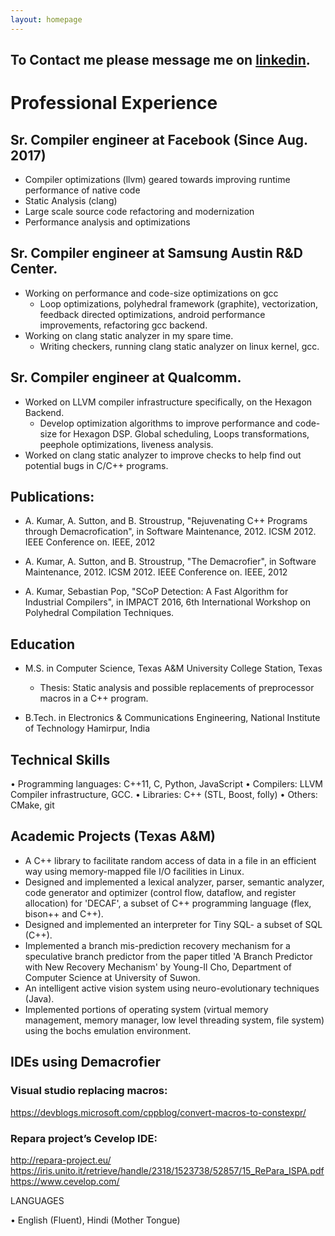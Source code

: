 ```yaml
---
layout: homepage
---
```


## To Contact me please message me on [linkedin](linkedin.com/in/hiraditya).

# Professional Experience

## Sr. Compiler engineer at Facebook (Since Aug. 2017)
* Compiler optimizations (llvm) geared towards improving runtime performance of native code
* Static Analysis (clang)
* Large scale source code refactoring and modernization
* Performance analysis and optimizations

## Sr. Compiler engineer at Samsung Austin R&D Center.

* Working on performance and code-size optimizations on gcc
  - Loop optimizations, polyhedral framework (graphite), vectorization, feedback directed optimizations, android performance improvements, refactoring gcc backend.
* Working on clang static analyzer in my spare time.
  - Writing checkers, running clang static analyzer on linux kernel, gcc.


## Sr. Compiler engineer at Qualcomm.

* Worked on LLVM compiler infrastructure specifically, on the Hexagon Backend.
  - Develop optimization algorithms to improve performance and code-size for Hexagon DSP. Global scheduling, Loops transformations, peephole optimizations, liveness analysis.
* Worked on clang static analyzer to improve checks to help find out potential bugs in C/C++ programs.


## Publications:

* A. Kumar, A. Sutton, and B. Stroustrup, "Rejuvenating C++ Programs through Demacrofication", in Software Maintenance, 2012. ICSM 2012. IEEE Conference on. IEEE, 2012

* A. Kumar, A. Sutton, and B. Stroustrup, "The Demacrofier", in Software Maintenance, 2012. ICSM 2012. IEEE Conference on. IEEE, 2012

* A. Kumar, Sebastian Pop, "SCoP Detection: A Fast Algorithm for Industrial Compilers", in IMPACT 2016, 6th International Workshop on Polyhedral Compilation Techniques.

## Education

* M.S. in Computer Science, Texas A&M University College Station, Texas
  - Thesis: Static analysis and possible replacements of preprocessor macros in a C++ program.

* B.Tech. in Electronics & Communications Engineering, National Institute of Technology Hamirpur, India

## Technical Skills

• Programming languages: C++11, C, Python, JavaScript
• Compilers: LLVM Compiler infrastructure, GCC.
• Libraries: C++ (STL, Boost, folly)
• Others: CMake, git

## Academic Projects (Texas A&M)

* A C++ library to facilitate random access of data in a file in an efficient way using memory-mapped file I/O facilities in Linux.
* Designed and implemented a lexical analyzer, parser, semantic analyzer, code generator and optimizer (control flow, dataflow, and register allocation) for 'DECAF', a subset of C++ programming language (flex, bison++ and C++).
* Designed and implemented an interpreter for Tiny SQL- a subset of SQL (C++).
* Implemented a branch mis-prediction recovery mechanism for a speculative branch predictor from the paper titled 'A Branch Predictor with New Recovery Mechanism' by Young-Il Cho, Department of Computer Science at University of Suwon.
* An intelligent active vision system using neuro-evolutionary techniques (Java).
* Implemented portions of operating system (virtual memory management, memory manager, low level threading system, file system) using the bochs emulation environment.

## IDEs using Demacrofier
### Visual studio replacing macros:
https://devblogs.microsoft.com/cppblog/convert-macros-to-constexpr/

### Repara project’s Cevelop IDE:
http://repara-project.eu/ https://iris.unito.it/retrieve/handle/2318/1523738/52857/15_RePara_ISPA.pdf
https://www.cevelop.com/


LANGUAGES

• English (Fluent), Hindi (Mother Tongue)
